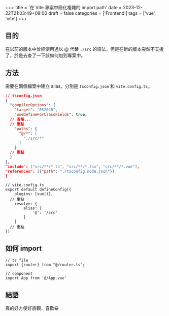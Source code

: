 +++
title = '在 Vite 專案中簡化複雜的 import path'
date = 2023-12-22T21:03:49+08:00
draft = false
categories = ['Frontend']
tags = ['vue', 'vite']
+++

## 目的

在以前的版本中曾經使用過以 @ 代替 `./src` 的語法，但是在新的版本突然不支援了，於是去查了一下該如何加到專案中。

## 方法

需要在兩個檔案中建立 alias，分別是 `tsconfig.json` 和 `vite.config.ts`。

```json
// tsconfig.json
{
  "compilerOptions": {
    "target": "ES2020",
    "useDefineForClassFields": true,
  // 省略...
  // 重點
    "paths": {
      "@/*": [
        "./src/*"
      ]
    }
  // 重點
  }
},
"include": ["src/**/*.ts", "src/**/*.tsx", "src/**/*.vue"],
"references": [{"path": "./tsconfig.node.json"}]
}
```

```tsx
// vite.config.ts
export default defineConfig({
    plugins: [vue()],
  // 重點
    resolve: {
        alias: {
            '@': '/src'
        }
    }
  // 重點
})
```

## 如何 import

```tsx
// ts file
import {router} from "@/router.ts";

// component
import App from '@/App.vue'
```

## 結語

真的好方便好直觀，喜歡😀
